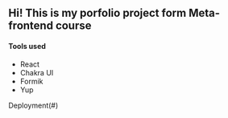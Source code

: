 ## Hi! This is my porfolio project form Meta-frontend course

#### Tools used

- React
- Chakra UI
- Formik
- Yup

Deployment(#)
